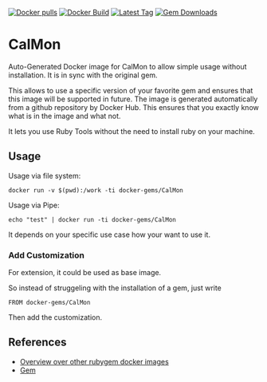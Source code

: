 [![Docker pulls](https://img.shields.io/docker/pulls/rubygem/CalMon.svg)](https://hub.docker.com/r/rubygem/CalMon/)
[![Docker Build](https://img.shields.io/docker/automated/rubygem/CalMon.svg)](https://hub.docker.com/r/rubygem/CalMon/)
[![Latest Tag](https://img.shields.io/github/tag/docker-rubygem/CalMon.svg)](https://hub.docker.com/r/rubygem/CalMon/)
[![Gem Downloads](https://img.shields.io/gem/dt/CalMon.svg)](https://rubygems.org/gems/CalMon/)
# CalMon

Auto-Generated Docker image for CalMon to allow simple usage without installation.
It is in sync with the original gem.

This allows to use a specific version of your favorite gem and ensures that this image will be supported in future.
The image is generated automatically from a github repository by Docker Hub.
This ensures that you exactly know what is in the image and what not.

It lets you use Ruby Tools without the need to install ruby on your machine.

## Usage

Usage via file system:

`docker run -v $(pwd):/work -ti docker-gems/CalMon`

Usage via Pipe:

`echo "test" | docker run -ti docker-gems/CalMon`

It depends on your specific use case how your want to use it.

### Add Customization

For extension, it could be used as base image.

So instead of struggeling with the installation of a gem, just write

`FROM docker-gems/CalMon`

Then add the customization.

## References

 - [Overview over other rubygem docker images](https://github.com/thinkbot/docker-rubygem)
 - [Gem](https://rubygems.org/gems/CalMon/)
